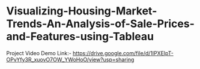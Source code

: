 # Visualizing-Housing-Market-Trends-An-Analysis-of-Sale-Prices-and-Features-using-Tableau

Project Video Demo Link:-
https://drive.google.com/file/d/1lPXElpT-OPvYfy3R_xuovO7OW_YWoHoO/view?usp=sharing 
